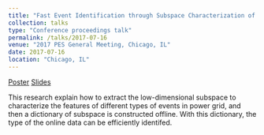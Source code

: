 ```yaml
---
title: "Fast Event Identification through Subspace Characterization of PMU Data in Power Systems"
collection: talks
type: "Conference proceedings talk"
permalink: /talks/2017-07-16 
venue: "2017 PES General Meeting, Chicago, IL"
date: 2017-07-16
location: "Chicago, IL"
---
```

[Poster](http://Wendy0601.github.io/files/2017_PES_poster)
[Slides](http://Wendy0601.github.io/files/Fast_identification)

This research explain how to extract the low-dimensional subspace to characterize the features of different types of events in power grid, and then a dictionary of subspace is constructed offline. With this dictionary, the type of the online data can be efficiently identifed. 

